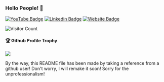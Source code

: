 ### Hello People! 👋

[![YouTube Badge](https://img.shields.io/badge/YouTube-Subhraneel-red)](https://www.youtube.com/subhraneel)
[![Linkedin Badge](https://img.shields.io/badge/-SubhraneelChowdhury-blue?style=flat-square&logo=Linkedin&logoColor=white&link=https://www.linkedin.com/in/subhraneelchowdhury/)](https://www.linkedin.com/in/subhraneelchowdhury/)
[![Website Badge](https://img.shields.io/badge/StackOverflow-subhraneel-yellow)](https://stackoverflow.com/users/11438677/subhraneel)




![Visitor Count](https://profile-counter.glitch.me/shaan-subhraneel/count.svg)

<div>
  <h4>🏆 Github Profile Trophy</h4>
  <a href="https://github.com/ryo-ma/github-profile-trophy">
    <img src="https://github-profile-trophy.vercel.app/?username=shaan-subhraneel&column=7"/>
  </a>
</div>

By the way, this README file has been made by taking a reference from a github user! Don't worry, I will remake it soon! Sorry for the unprofessionalism!
